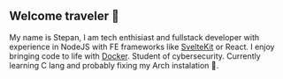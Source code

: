 ## Welcome traveler 📜
My name is Stepan, I am tech enthisiast and fullstack developer with experience in NodeJS with FE frameworks like [SvelteKit](https://github.com/sveltejs/kit) or React. I enjoy bringing code to life with [Docker](https://github.com/docker). Student of cybersecurity. Currently learning C lang and probably fixing my Arch instalation 👾.
